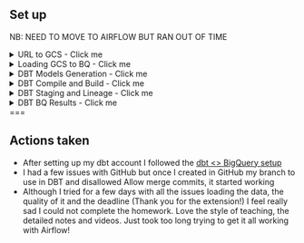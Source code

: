
## Set up

NB: NEED TO MOVE TO AIRFLOW BUT RAN OUT OF TIME

<details>
  <summary>URL to GCS - Click me</summary>

### URL to GCS
Tried with Airflow but kept getting zombie tasks due to the time taking when loading the data from the API to GCS.

In the end ran a python script (scripts/url_to_gcs.py - @ & credits acknowledgment in the script) to do load the API files to GCS.
This had problem on a few fields on their own, and the last one when trying to do the FHV analysis got the best of me.

```
TIMESTAMP value is out of allowed range: from 0001-01-01 00:00:00.000000+00 to 9999-12-31 23:59:59.999999+00.
```

#### Resulting GCS

![Alt text](./images/gcs.png "gcs")

</details>

<details>
  <summary>Loading GCS to BQ - Click me</summary>

### Loading GCS to BigQuery


``` sql
CREATE EXTERNAL TABLE `cr-de-zoomcamp-411206.ny_taxi.green_tripdata`
OPTIONS (
  uris=['gs://cr_demo-bucket/ny_taxi_data/green/green_tripdata_20*.parquet'],
  format ='PARQUET'
);

CREATE EXTERNAL TABLE `cr-de-zoomcamp-411206.ny_taxi.yellow_tripdata`
OPTIONS (
  uris=['gs://cr_demo-bucket/ny_taxi_data/yellow/yellow_tripdata_20*.parquet'],
  format ='PARQUET'
);

CREATE EXTERNAL TABLE `cr-de-zoomcamp-411206.ny_taxi.fhv_tripdata`
OPTIONS (
  uris=['gs://cr_demo-bucket/ny_taxi_data/fhv/fhv_tripdata_20*.parquet'],
  format ='PARQUET'
);
```

#### Resulting BQ

![Alt text](./images/bq_tables.png "bq_tables")
</details>

<details>
  <summary>DBT Models Generation - Click me</summary>

### DBT Models Generation

Trying to generate models - no luck
```
{% set models_to_generate = codegen.get_models(directory='staging', prefix='stg') %}
{{ codegen.generate_model_yaml(model_names = models_to_generate) 
}}
```

</details>

<details>
  <summary>DBT Compile and Build - Click me</summary>

  #### Compile and Build results

![Alt text](./images/dbt_compile.png "dbt_compile")
![Alt text](./images/dbt_build.png "dbt_build")

</details>

<details>
  <summary>DBT Staging and Lineage - Click me</summary>

  #### Staging and Lineage results

![Alt text](./images/staging_tripdata.png "staging_tripdata")
![Alt text](./images/lineage.png "lineage")

</details>

<details>
  <summary>DBT BQ Results - Click me</summary>

  #### DBT BQ Results

![Alt text](./images/big_query.png "big_query")

</details>
===

## Actions taken
- After setting up my dbt account I followed the [dbt <> BigQuery setup](https://github.com/DataTalksClub/data-engineering-zoomcamp/blob/main/04-analytics-engineering/dbt_cloud_setup.md)
- I had a few issues with GitHub but once I created in GitHub my branch to use in DBT and disallowed Allow merge commits, it started working
- Although I tried for a few days with all the issues loading the data, the quality of it and the deadline (Thank you for the extension!) I feel really sad I could not complete the homework. Love the style of teaching, the detailed notes and videos. Just took too long trying to get it all working with Airflow!
